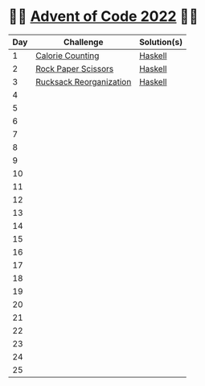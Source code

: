 # :christmas_tree::calendar: [Advent of Code 2022](https://adventofcode.com/2022) :calendar::christmas_tree:

Day | Challenge | Solution(s)
--- | --- | ---
1 | [Calorie Counting](https://adventofcode.com/2022/day/1) | [Haskell](https://github.com/rssbrrw/aoc22/blob/main/src/One.hs) |
2 | [Rock Paper Scissors](https://adventofcode.com/2022/day/2)| [Haskell](https://github.com/rssbrrw/aoc22/blob/main/src/Two.hs) |
3 | [Rucksack Reorganization](https://adventofcode.com/2022/day/3/answer)| [Haskell](https://github.com/rssbrrw/aoc22/blob/main/src/Three.hs) |
4 | | |
5 | | |
6 | | |
7 | | |
8 | | |
9 | | |
10 | | |
11 | | |
12 | | |
13 | | |
14 | | |
15 | | |
16 | | |
17 | | |
18 | | |
19 | | |
20 | | |
21 | | |
22 | | |
23 | | |
24 | | |
25 | | |